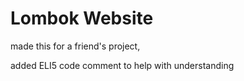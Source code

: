 # Lombok Website

made this for a friend's project, 

added ELI5 code comment to help with understanding 